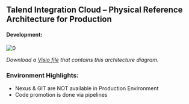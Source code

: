 ## Talend Integration Cloud – Physical Reference Architecture for Production

#### Development:
![[0]][0]

*Download a [Visio file][tc-Architecture-prod] that contains this architecture diagram.*

### Environment Highlights:

- Nexus & GIT are NOT available in Production Environment
- Code promotion is done via pipelines

<!-- links -->
[0]: ./images/tc-prod.png "Talend Integration Cloud for Development"
[tc-Architecture-prod]: ./templates/visio/tc-Architecture-6.4-prod.vsd
